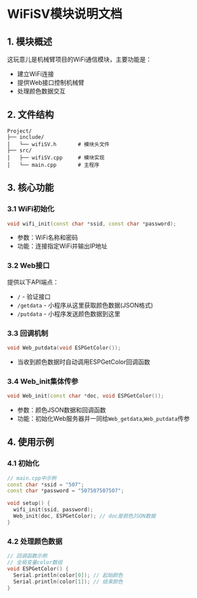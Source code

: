 # WiFiSV模块说明文档

## 1. 模块概述
这玩意儿是机械臂项目的WiFi通信模块，主要功能是：
- 建立WiFi连接
- 提供Web接口控制机械臂
- 处理颜色数据交互

## 2. 文件结构
```
Project/
├── include/
│   └── wifiSV.h       # 模块头文件
├── src/
│   ├── wifiSV.cpp     # 模块实现
│   └── main.cpp       # 主程序
```

## 3. 核心功能

### 3.1 WiFi初始化
```cpp
void wifi_init(const char *ssid, const char *password);
```
- 参数：WiFi名称和密码
- 功能：连接指定WiFi并输出IP地址

### 3.2 Web接口
提供以下API端点：
- `/` - 验证接口
- `/getdata` - 小程序从这里获取颜色数据(JSON格式)
- `/putdata` - 小程序发送颜色数据到这里

### 3.3 回调机制
```cpp
void Web_putdata(void ESPGetColor());
```
- 当收到颜色数据时自动调用ESPGetColor回调函数

### 3.4 Web_init集体传参
```cpp
void Web_init(const char *doc, void ESPGetColor());
```
- 参数：颜色JSON数据和回调函数
- 功能：初始化Web服务器并一同给`Web_getdata`,`Web_putdata`传参

## 4. 使用示例

### 4.1 初始化
```cpp
// main.cpp中示例
const char *ssid = "507";
const char *password = "507507507507";

void setup() {
  wifi_init(ssid, password);
  Web_init(doc, ESPGetColor); // doc是颜色JSON数据
}
```

### 4.2 处理颜色数据
```cpp
// 回调函数示例
// 全局变量color数组
void ESPGetColor() {
  Serial.println(color[0]); // 起始颜色
  Serial.println(color[1]); // 结束颜色
}
```   